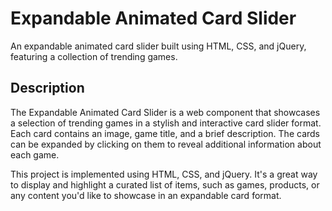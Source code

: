 # Expandable Animated Card Slider

An expandable animated card slider built using HTML, CSS, and jQuery, featuring a collection of trending games.


## Description

The Expandable Animated Card Slider is a web component that showcases a selection of trending games in a stylish and interactive card slider format. Each card contains an image, game title, and a brief description. The cards can be expanded by clicking on them to reveal additional information about each game.

This project is implemented using HTML, CSS, and jQuery. It's a great way to display and highlight a curated list of items, such as games, products, or any content you'd like to showcase in an expandable card format.


